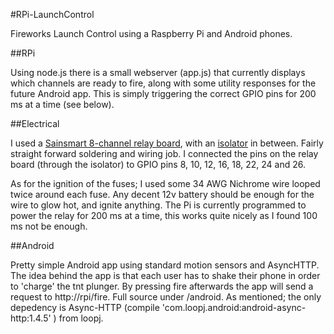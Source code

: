 #RPi-LaunchControl

Fireworks Launch Control using a Raspberry Pi and Android phones.

##RPi

Using node.js there is a small webserver (app.js) that currently displays which channels are ready to fire, along with some utility responses for the future Android app.
This is simply triggering the correct GPIO pins for 200 ms at a time (see below).

##Electrical

I used a [Sainsmart 8-channel relay board](http://www.sainsmart.com/8-channel-dc-5v-relay-module-for-arduino-pic-arm-dsp-avr-msp430-ttl-logic.html), with an [isolator](https://docs.google.com/file/d/0B5-HND9HJkXWSTQtYlFTZ3VyODA/edit) in between. Fairly straight forward soldering and wiring job. 
I connected the pins on the relay board (through the isolator) to GPIO pins 8, 10, 12, 16, 18, 22, 24 and 26.

As for the ignition of the fuses; I used some 34 AWG Nichrome wire looped twice around each fuse. Any decent 12v battery should be enough for the wire to glow hot, and ignite anything. The Pi is currently programmed to power the relay for 200 ms at a time, this works quite nicely as I found 100 ms not be enough. 

##Android

Pretty simple Android app using standard motion sensors and AsyncHTTP. The idea behind the app is that each user has to shake their phone in order to 'charge' the tnt plunger. By pressing fire afterwards the app will send a request to http://rpi/fire. Full source under /android. As mentioned; the only depedency is Async-HTTP (compile 'com.loopj.android:android-async-http:1.4.5'
) from loopj.
